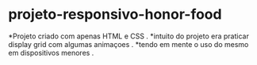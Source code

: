# projeto-responsivo-honor-food

*Projeto criado com apenas HTML e CSS . 
*intuito do projeto era praticar display grid com algumas animaçoes .
*tendo em mente o uso do mesmo em dispositivos menores .
